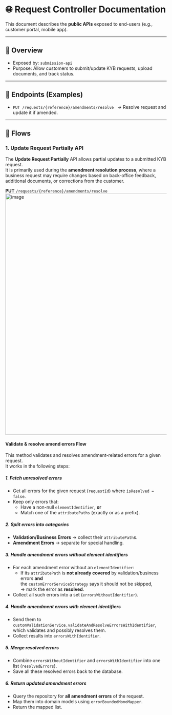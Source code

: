 # 🌐 Request Controller Documentation

This document describes the **public APIs** exposed to end-users (e.g., customer portal, mobile app).  

---

## 🔹 Overview
- Exposed by: `submission-api`
- Purpose: Allow customers to submit/update KYB requests, upload documents, and track status.

---

## 🔹 Endpoints (Examples)
- `PUT /requests/{reference}/amendments/resolve ` → Resolve request and update it if amended.

---

## 🔹 Flows  

### 1. Update Request Partially API

The **Update Request Partially** API allows partial updates to a submitted KYB request.  
It is primarily used during the **amendment resolution process**, where a business request may require changes based on back-office feedback, additional documents, or corrections from the customer.

**PUT** `/requests/{reference}/amendments/resolve`
<img width="1664" height="752" alt="image" src="https://github.com/user-attachments/assets/1b545685-f64d-4c8c-a7e8-4880084b4254" />

#### Validate & resolve amend errors Flow
This method validates and resolves amendment-related errors for a given request.  
It works in the following steps:
##### 1. Fetch unresolved errors
- Get all errors for the given request (`requestId`) where `isResolved = false`.
- Keep only errors that:
  - Have a non-null `elementIdentifier`, **or**
  - Match one of the `attributePaths` (exactly or as a prefix).

##### 2. Split errors into categories
- **Validation/Business Errors** → collect their `attributePath`s.
- **Amendment Errors** → separate for special handling.

##### 3. Handle amendment errors without element identifiers
- For each amendment error without an `elementIdentifier`:
  - If its `attributePath` is **not already covered** by validation/business errors **and**  
    the `customErrorServiceStrategy` says it should not be skipped,  
    → mark the error as **resolved**.
- Collect all such errors into a set (`errorsWithoutIdentifier`). 

##### 4. Handle amendment errors with element identifiers
- Send them to `customValidationService.validateAndResolveErrorsWithIdentifier`,  
  which validates and possibly resolves them.
- Collect results into `errorsWithIdentifier`. 

##### 5. Merge resolved errors
- Combine `errorsWithoutIdentifier` and `errorsWithIdentifier` into one list (`resolvedErrors`).
- Save all these resolved errors back to the database. 

##### 6. Return updated amendment errors
- Query the repository for **all amendment errors** of the request.
- Map them into domain models using `errorBoundedMonoMapper`.
- Return the mapped list.



